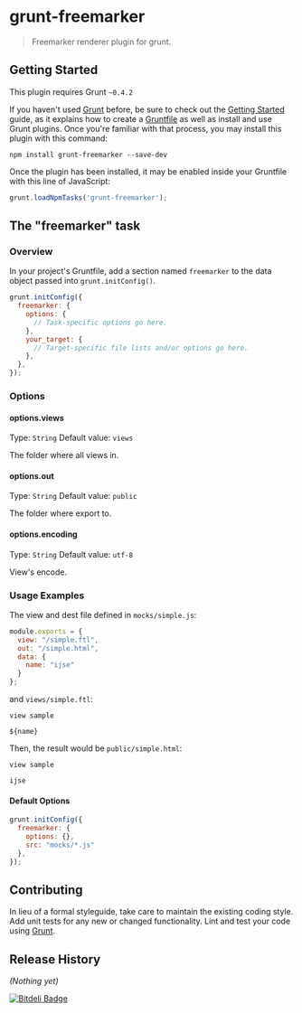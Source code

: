 # grunt-freemarker

> Freemarker renderer plugin for grunt.

## Getting Started
This plugin requires Grunt `~0.4.2`

If you haven't used [Grunt](http://gruntjs.com/) before, be sure to check out the [Getting Started](http://gruntjs.com/getting-started) guide, as it explains how to create a [Gruntfile](http://gruntjs.com/sample-gruntfile) as well as install and use Grunt plugins. Once you're familiar with that process, you may install this plugin with this command:

```shell
npm install grunt-freemarker --save-dev
```

Once the plugin has been installed, it may be enabled inside your Gruntfile with this line of JavaScript:

```js
grunt.loadNpmTasks('grunt-freemarker');
```

## The "freemarker" task

### Overview
In your project's Gruntfile, add a section named `freemarker` to the data object passed into `grunt.initConfig()`.

```js
grunt.initConfig({
  freemarker: {
    options: {
      // Task-specific options go here.
    },
    your_target: {
      // Target-specific file lists and/or options go here.
    },
  },
});
```

### Options

#### options.views
Type: `String`
Default value: `views`

The folder where all views in.

#### options.out
Type: `String`
Default value: `public`

The folder where export to.

#### options.encoding
Type: `String`
Default value: `utf-8`

View's encode.

### Usage Examples

The view and dest file defined in `mocks/simple.js`:
```js
module.exports = {
  view: "/simple.ftl",
  out: "/simple.html",
  data: {
    name: "ijse"
  }
};
```
and `views/simple.ftl`:
```text
view sample

${name}
```

Then, the result would be `public/simple.html`:
```
view sample

ijse
```

#### Default Options

```js
grunt.initConfig({
  freemarker: {
    options: {},
    src: "mocks/*.js"
  },
});
```

## Contributing
In lieu of a formal styleguide, take care to maintain the existing coding style. Add unit tests for any new or changed functionality. Lint and test your code using [Grunt](http://gruntjs.com/).

## Release History
_(Nothing yet)_


[![Bitdeli Badge](https://d2weczhvl823v0.cloudfront.net/ijse/grunt-freemarker/trend.png)](https://bitdeli.com/free "Bitdeli Badge")


